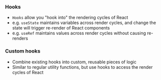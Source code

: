 ### Hooks
- `Hooks` allow you "hook into" the rendering cycles of React
- e.g. `useState` maintains variables across render cycles, and change the state will trigger re-render of React components
- e.g. `useRef` maintains values across render cycles without causing re-renders

### Custom hooks
- Combine existing hooks into custom, reusable pieces of logic
- Similar to regular utility functions, but use hooks to access the render cycles of React